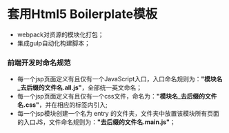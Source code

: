 # 套用Html5 Boilerplate模板

- webpack对资源的模块化打包；
- 集成gulp自动化构建脚本；

### 前端开发时命名规范
- 每一个jsp页面定义有且仅有一个JavaScript入口，入口命名规则为：**"模块名_去后缀的文件名.all.js"**，全部统一英文命名；
- 每一个jsp页面定义有且仅有一个css文件，命名为：**"模块名_去后缀的文件名.css"**，并在相应的<head>标签内引入;
- 每一个jsp模块创建一个名为 entry 的文件夹，文件夹中放置该模块所有页面的入口JS，文件命名规则为：**"去后缀的文件名.main.js"**；

